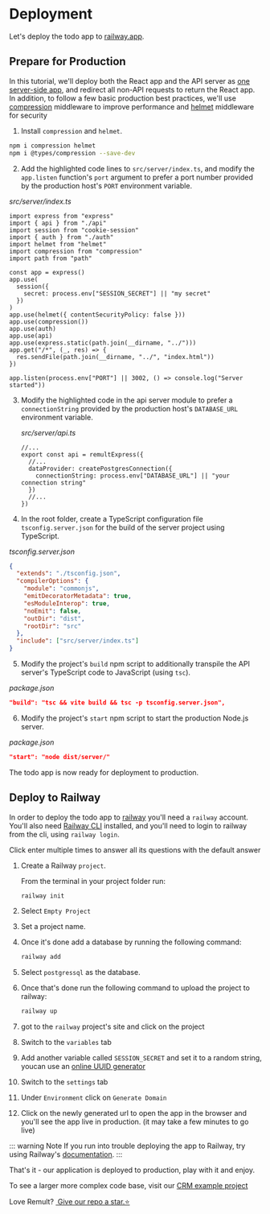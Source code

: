 # Deployment

Let's deploy the todo app to [railway.app](https://railway.app/).

## Prepare for Production

In this tutorial, we'll deploy both the React app and the API server as [one server-side app](https://create-react-app.dev/docs/deployment/#other-solutions), and redirect all non-API requests to return the React app.
In addition, to follow a few basic production best practices, we'll use [compression](https://www.npmjs.com/package/compression) middleware to improve performance and [helmet](https://www.npmjs.com/package/helmet) middleware for security

1. Install `compression` and `helmet`.

```sh
npm i compression helmet
npm i @types/compression --save-dev
```

2. Add the highlighted code lines to `src/server/index.ts`, and modify the `app.listen` function's `port` argument to prefer a port number provided by the production host's `PORT` environment variable.

_src/server/index.ts_

```ts{5-7,15-16,19-24}
import express from "express"
import { api } from "./api"
import session from "cookie-session"
import { auth } from "./auth"
import helmet from "helmet"
import compression from "compression"
import path from "path"

const app = express()
app.use(
  session({
    secret: process.env["SESSION_SECRET"] || "my secret"
  })
)
app.use(helmet({ contentSecurityPolicy: false }))
app.use(compression())
app.use(auth)
app.use(api)
app.use(express.static(path.join(__dirname, "../")))
app.get("/*", (_, res) => {
  res.sendFile(path.join(__dirname, "../", "index.html"))
})

app.listen(process.env["PORT"] || 3002, () => console.log("Server started"))
```

3. Modify the highlighted code in the api server module to prefer a `connectionString` provided by the production host's `DATABASE_URL` environment variable.

   _src/server/api.ts_

   ```ts{5}
   //...
   export const api = remultExpress({
     //...
     dataProvider: createPostgresConnection({
       connectionString: process.env["DATABASE_URL"] || "your connection string"
     })
     //...
   })
   ```

1. In the root folder, create a TypeScript configuration file `tsconfig.server.json` for the build of the server project using TypeScript.

_tsconfig.server.json_

```json
{
  "extends": "./tsconfig.json",
  "compilerOptions": {
    "module": "commonjs",
    "emitDecoratorMetadata": true,
    "esModuleInterop": true,
    "noEmit": false,
    "outDir": "dist",
    "rootDir": "src"
  },
  "include": ["src/server/index.ts"]
}
```

5. Modify the project's `build` npm script to additionally transpile the API server's TypeScript code to JavaScript (using `tsc`).

_package.json_

```json
"build": "tsc && vite build && tsc -p tsconfig.server.json",
```

6. Modify the project's `start` npm script to start the production Node.js server.

_package.json_

```json
"start": "node dist/server/"
```

The todo app is now ready for deployment to production.

## Deploy to Railway

In order to deploy the todo app to [railway](https://railway.app/) you'll need a `railway` account. You'll also need [Railway CLI](https://docs.railway.app/develop/cli#npm) installed, and you'll need to login to railway from the cli, using `railway login`.

Click enter multiple times to answer all its questions with the default answer

1. Create a Railway `project`.

   From the terminal in your project folder run:

   ```sh
   railway init
   ```

2. Select `Empty Project`
3. Set a project name.
4. Once it's done add a database by running the following command:
   ```sh
   railway add
   ```
5. Select `postgressql` as the database.
6. Once that's done run the following command to upload the project to railway:
   ```sh
   railway up
   ```
7. got to the `railway` project's site and click on the project
8. Switch to the `variables` tab
9. Add another variable called `SESSION_SECRET` and set it to a random string, youcan use an [online UUID generator](https://www.uuidgenerator.net/)
10. Switch to the `settings` tab
11. Under `Environment` click on `Generate Domain`
12. Click on the newly generated url to open the app in the browser and you'll see the app live in production. (it may take a few minutes to go live)

::: warning Note
If you run into trouble deploying the app to Railway, try using Railway's [documentation](https://docs.railway.app/deploy/deployments).
:::

That's it - our application is deployed to production, play with it and enjoy.

To see a larger more complex code base, visit our [CRM example project](https://www.github.com/remult/crm-demo)

Love Remult?&nbsp;<a href="https://github.com/remult/remult" target="_blank" rel="noopener"> Give our repo a star.⭐</a>
